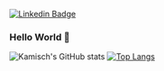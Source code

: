 [![Linkedin Badge](https://img.shields.io/badge/-LinkedIn-blue?style=flat-square&logo=Linkedin&logoColor=white&link=https://www.linkedin.com/in/chase-chengtao-wang/)](https://www.linkedin.com/in/chase-chengtao-wang/)
### Hello World 👋
![Kamisch's GitHub stats](https://github-readme-stats.vercel.app/api?username=kamisch&count_private=true&show_icons=true&theme=radical)
[![Top Langs](https://github-readme-stats.vercel.app/api/top-langs/?username=kamisch&hide_border=true&layout=compact)](https://github.com/kamisch)


